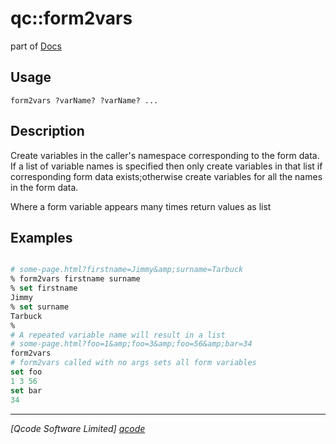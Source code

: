 qc::form2vars
=============

part of [Docs](.)

Usage
-----
`
	form2vars ?varName? ?varName? ...
    `

Description
-----------
Create variables in the caller's namespace corresponding to the form data. If a list of variable names is specified then only create variables in that list if corresponding form data exists;otherwise create variables for all the names in the form data.
    <p>
    Where a form variable appears many times return values as list

Examples
--------
```tcl

# some-page.html?firstname=Jimmy&amp;surname=Tarbuck
% form2vars firstname surname
% set firstname
Jimmy
% set surname
Tarbuck
%
# A repeated variable name will result in a list
# some-page.html?foo=1&amp;foo=3&amp;foo=56&amp;bar=34
form2vars
# form2vars called with no args sets all form variables
set foo
1 3 56
set bar
34

```

----------------------------------
*[Qcode Software Limited] [qcode]*

[qcode]: http://www.qcode.co.uk "Qcode Software"